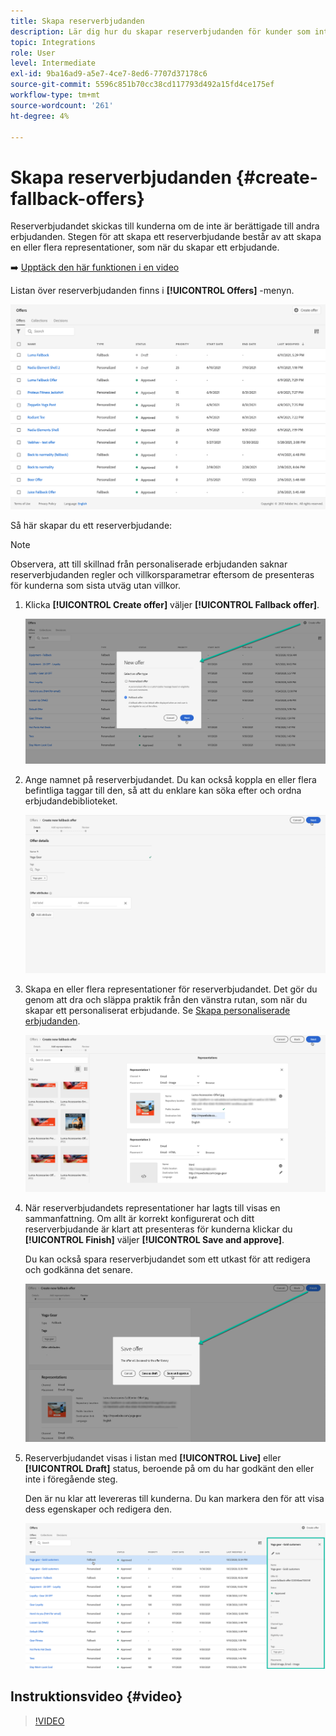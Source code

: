 ```yaml
---
title: Skapa reserverbjudanden
description: Lär dig hur du skapar reserverbjudanden för kunder som inte är berättigade till något erbjudande
topic: Integrations
role: User
level: Intermediate
exl-id: 9ba16ad9-a5e7-4ce7-8ed6-7707d37178c6
source-git-commit: 5596c851b70cc38cd117793d492a15fd4ce175ef
workflow-type: tm+mt
source-wordcount: '261'
ht-degree: 4%

---
```


# Skapa reserverbjudanden {#create-fallback-offers}

Reserverbjudandet skickas till kunderna om de inte är berättigade till andra erbjudanden. Stegen för att skapa ett reserverbjudande består av att skapa en eller flera representationer, som när du skapar ett erbjudande.

➡️ [Upptäck den här funktionen i en video](#video)

Listan över reserverbjudanden finns i **[!UICONTROL Offers]** -menyn.

![](../assets/offers_list.png)

Så här skapar du ett reserverbjudande:

>[!NOTE]
>
>Observera, att till skillnad från personaliserade erbjudanden saknar reserverbjudanden regler och villkorsparametrar eftersom de presenteras för kunderna som sista utväg utan villkor.

1. Klicka **[!UICONTROL Create offer]** väljer **[!UICONTROL Fallback offer]**.

   ![](../assets/create_fallback.png)

1. Ange namnet på reserverbjudandet. Du kan också koppla en eller flera befintliga taggar till den, så att du enklare kan söka efter och ordna erbjudandebiblioteket.

   ![](../assets/fallback_details.png)

1. Skapa en eller flera representationer för reserverbjudandet. Det gör du genom att dra och släppa praktik från den vänstra rutan, som när du skapar ett personaliserat erbjudande. Se [Skapa personaliserade erbjudanden](../offer-library/creating-personalized-offers.md).

   ![](../assets/fallback_content.png)

1. När reserverbjudandets representationer har lagts till visas en sammanfattning. Om allt är korrekt konfigurerat och ditt reserverbjudande är klart att presenteras för kunderna klickar du **[!UICONTROL Finish]** väljer **[!UICONTROL Save and approve]**.

   Du kan också spara reserverbjudandet som ett utkast för att redigera och godkänna det senare.

   ![](../assets/fallback_review.png)

1. Reserverbjudandet visas i listan med **[!UICONTROL Live]** eller **[!UICONTROL Draft]** status, beroende på om du har godkänt den eller inte i föregående steg.

   Den är nu klar att levereras till kunderna. Du kan markera den för att visa dess egenskaper och redigera den. <!-- no suppression? -->

   ![](../assets/fallback_created.png)

## Instruktionsvideo {#video}

>[!VIDEO](https://video.tv.adobe.com/v/329383?quality=12)

